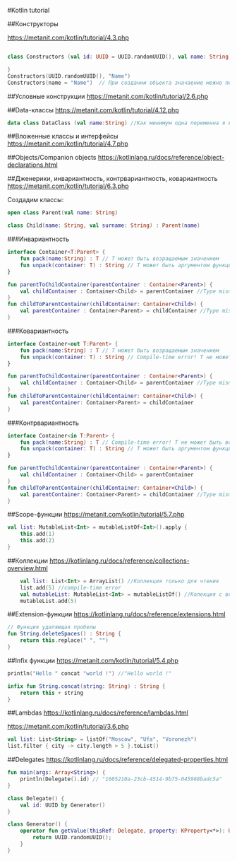 #Kotlin tutorial

##Конструкторы

https://metanit.com/kotlin/tutorial/4.3.php

```kotlin

class Constructors (val id: UUID = UUID.randomUUID(), val name: String) {  // Через = можно задать значение по умолчанию

}
Constructors(UUID.randomUUID(), "Name")
Constructors(name = "Name")  // При создании объекта значаение можно передавать по имени поля
```

##Условные конструкции
https://metanit.com/kotlin/tutorial/2.6.php

##Data-классы
https://metanit.com/kotlin/tutorial/4.12.php
```kotlin
data class DataClass (val name:String) //Как минимум одна переменна я в primary constructor
```

##Вложенные классы и интерфейсы
https://metanit.com/kotlin/tutorial/4.7.php

##Objects/Companion objects
https://kotlinlang.ru/docs/reference/object-declarations.html

##Дженерики, инвариантность, контрвариантность, ковариантность
https://metanit.com/kotlin/tutorial/6.3.php

Создадим классы:

```kotlin
open class Parent(val name: String)

class Child(name: String, val surname: String) : Parent(name) 
```

###Инвариантность
```kotlin
interface Container<T:Parent> {
    fun pack(name:String) : T // T может быть возращаемым значением
    fun unpack(container: T) : String // T может быть аргументом функции
}

fun parentToChildContainer(parentContainer : Container<Parent>) {
    val childContainer : Container<Child> = parentContainer //Type mismatch
}
fun childToParentContainer(childContainer: Container<Child>) {
    val parentContainer : Container<Parent> = childContainer //Type mismatch
}
```

###Ковариантность
```kotlin
interface Container<out T:Parent> {
    fun pack(name:String) : T // T может быть возращаемым значением
    fun unpack(container: T) : String // Compile-time error! T не может быть аргументом функции 
}

fun parentToChildContainer(parentContainer : Container<Parent>) {
    val childContainer : Container<Child> = parentContainer //Type mismatch
}
fun childToParentContainer(childContainer: Container<Child>) {
    val parentContainer: Container<Parent> = childContainer
}
```

###Контрвариантность
```kotlin
interface Container<in T:Parent> {
    fun pack(name:String) : T // Compile-time error! T не может быть возращаемым значением
    fun unpack(container: T) : String // T может быть аргументом функции
}

fun parentToChildContainer(parentContainer : Container<Parent>) {
    val childContainer : Container<Child> = parentContainer
}
fun childToParentContainer(childContainer: Container<Child>) {
    val parentContainer: Container<Parent> = childContainer //Type mismatch
}
```


##Scope-функции
https://metanit.com/kotlin/tutorial/5.7.php  
```kotlin
val list: MutableList<Int> = mutableListOf<Int>().apply { 
    this.add(1)
    this.add(2)
}
```

##Коллекции
https://kotlinlang.ru/docs/reference/collections-overview.html

```kotlin
    val list: List<Int> = ArrayList() //Коллекция только для чтения
    list.add(5) //compile-time error
    val mutableList: MutableList<Int> = mutableListOf() //Колекция с возможностью записи
    mutableList.add(5)
```

##Extension-функции
https://kotlinlang.ru/docs/reference/extensions.html

```kotlin
// Функция удаляющая пробелы
fun String.deleteSpaces() : String {
    return this.replace(" ", "")
}
```

##Infix функции
https://metanit.com/kotlin/tutorial/5.4.php
```kotlin
println("Hello " concat "world !") //"Hello world !"

infix fun String.concat(string: String) : String {
    return this + string
}
```

##Lambdas
https://kotlinlang.ru/docs/reference/lambdas.html

https://metanit.com/kotlin/tutorial/3.6.php
```kotlin
val list: List<String> = listOf("Moscow", "Ufa", "Voronezh")
list.filter { city -> city.length > 5 }.toList()
```

##Delegates
https://kotlinlang.ru/docs/reference/delegated-properties.html
```kotlin
fun main(args: Array<String>) {
    println(Delegate().id) // "1605210a-23cb-4514-9b75-045968badc5a"
}

class Delegate() {
    val id: UUID by Generator()
}

class Generator() {
    operator fun getValue(thisRef: Delegate, property: KProperty<*>): UUID {
        return UUID.randomUUID();
    }
}
```